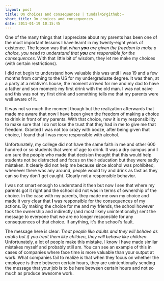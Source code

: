 ```yaml
---
layout: post
title: On choices and consequences | tundal45@github:~
short_title: On choices and consequences
date: 2011-01-19 10:15:45
---
```


One of the many things that I appreciate about my parents has been one
of the most important lessons I have learnt in my twenty-eight years of
existence. The lesson was that _when **you** are given the freedom to
make a choice, you need to understand that **you** are responsible for
the consequences_. With that little bit of wisdom, they let me make my
choices (with certain restrictions).

I did not begin to understand how valuable this was until I was 19 and a
few months from coming to the US for my undergraduate degree. It was
then, at a party at a relative's house, the moment arrived for me and my
dad to have a father and son moment: my first drink with the old man. I
was not naive and this was not my first drink and something tells me
that my parents were well aware of it.

It was not so much the moment though but the realization afterwards that
made me aware that now I have been given the freedom of making a choice
to drink in front of my parents. With that choice, now it is my
responsibility to make sure that I do not lose the trust that they had
in me to give me that freedom. Granted I was not too crazy with booze,
after being given that choice, I found that I was more responsible with
alcohol.

Unfortunately, my college did not have the same faith in me and other
600 hundred or so students that were of age to drink. It was a dry
campus and I am sure the people who made that decision thought that this
would help students not be distracted and focus on their education but
they were sadly mistaken. It clearly did not help me because since
alcohol was prohibited, whenever there was any around, people would try
and drink as fast as they can so they don't get caught. Clearly not a
responsible behavior.

I was not smart enough to understand it then but now I see that where my
parents got it right and the school did not was in terms of ownership of
the choice. In the case with my parents, they made me own my choice and
made it very clear that **I** was responsible for the consequences of my
actions. By making the choice for me and my friends, the school however
took the ownership and indirectly (and most likely unintentionally) sent
the message to everyone that we are no longer responsible for any
consequences of that choice. If anything, it's the school's fault.

The message here is clear: _Treat people like adults and they will
behave as adults but if you treat them like children, they will behave
like children_. Unfortunately, a lot of people make this mistake. I know
I have made similar mistakes myself and probably still am. You can see
an example of this in cases of companies where face time is more
valuable than your output at work. What companies fail to realize is
that when they focus on whether the employee is there between certain
hours, they are unintentionally sending the message that your job is to
be here between certain hours and not so much as produce awesome work.
